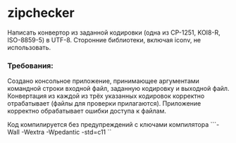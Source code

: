 # zipchecker

Написать конвертор из заданной кодировки (одна из CP-1251, KOI8-R, ISO-8859-5) в UTF-8.
Сторонние библиотеки, включая iconv, не использовать.

### Требования:

Создано консольное приложение, принимающее аргументами командной строки входной файл,
заданную кодировку и выходной файл.
Конвертация из каждой из трёх указанных кодировок корректно отрабатывает (файлы для проверки прилагаются).
Приложение корректно обрабатывает ошибки доступа к файлам.</p>
Код компилируется без предупреждений с ключами компилятора ```-Wall -Wextra -Wpedantic -std=c11 ``
